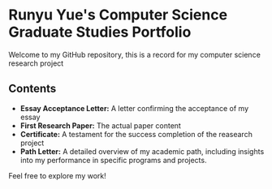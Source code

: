 # Runyu Yue's Computer Science Graduate Studies Portfolio

Welcome to my GitHub repository, this is a record for my computer science research project

## Contents
- **Essay Acceptance Letter:** A letter confirming the acceptance of my essay
- **First Research Paper:** The actual paper content
- **Certificate:** A testament for the success completion of the reasearch project
- **Path Letter:** A detailed overview of my academic path, including insights into my performance in specific programs and projects.


Feel free to explore my work!
